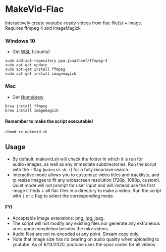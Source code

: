 # MakeVid-Flac
Interactively create youtube-ready videos from flac file(s) + image. Requires ffmpeg 4 and ImageMagick
### Windows 10
- Get [WSL](https://docs.microsoft.com/en-us/windows/wsl/install-win10) (Ubuntu)
```
sudo add-apt-repository ppa:jonathonf/ffmpeg-4
sudo apt-get update
sudo apt-get install ffmpeg
sudo apt-get install imagemagick
```
### Mac
- Get [Homebrew](https://brew.sh/)
```
brew install ffmpeg
brew install imagemagick
```
#### Remember to make the script executable!
```
chmod +x makevid.sh
```
## Usage
- By default, makevid.sh will check the folder in which it is run for audio+images, as well as any immediate subdirectories. Run the script with the `r` flag (`makevid.sh r`) for a fully recursive search.
- Interactive mode allows you to customize video titles and tracklists, and to resize images to fit any widescreen resolution (720p, 1080p, custom). Quiet mode will not prompt for user input and will instead use the first image it finds + all flac files in a directory to make a video. Run the script with `i` or `q` flag to select the corresponding mode.
#### FYI
- Acceptable image extensions: png, jpg, jpeg. 
- The script will not modify any existing files nor generate any extraneous ones upon completion besides the mkv videos. 
- Audio files are not re-encoded at any point. Stream copy only.
- Note that image size has no bearing on audio quality when uploading to youtube. As of 6/13/2020, youtube uses the opus codec for all videos.
